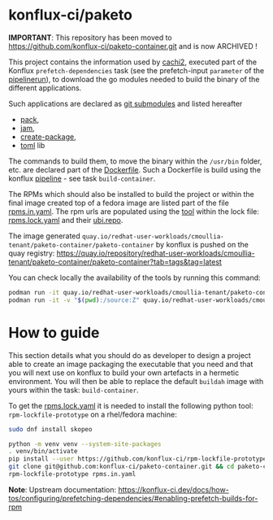 # konflux-ci/paketo

**IMPORTANT**: This repository has been moved to https://github.com/konflux-ci/paketo-container.git and is now ARCHIVED !

This project contains the information used by [cachi2](containerbuildsystem), executed part of the Konflux `prefetch-dependencies` task (see the prefetch-input `parameter` of the [pipelinerun](.tekton/paketo-container-push.yaml)), to download the go modules needed to build the binary of the different applications.

Such applications are declared as [git submodules](.gitmodules) and listed hereafter

- [pack](https://github.com/redhat-buildpacks/fork-pack),
- [jam](https://github.com/redhat-buildpacks/fork-jam),
- [create-package](https://github.com/redhat-buildpacks/fork-libpak),
- [toml](https://github.com/pelletier/go-toml) lib

The commands to build them, to move the binary within the `/usr/bin` folder, etc. are declared part of the [Dockerfile](Containerfile).
Such a Dockerfile is build using the konflux [pipeline](.tekton/build-pipeline.yaml) - see task `build-container`.

The RPMs which should also be installed to build the project or within the final image created top of a fedora image
are listed part of the file [rpms.in.yaml](rpms.in.yaml). The rpm urls are populated using the [tool](https://github.com/konflux-ci/rpm-lockfile-prototype) within the lock file: [rpms.lock.yaml](rpms.lock.yaml) and their [ubi.repo](ubi.repo).

The image generated `quay.io/redhat-user-workloads/cmoullia-tenant/paketo-container/paketo-container` by konflux 
is pushed on the quay registry: https://quay.io/repository/redhat-user-workloads/cmoullia-tenant/paketo-container/paketo-container?tab=tags&tag=latest

You can check locally the availability of the tools by running this command:
```bash
podman run -it quay.io/redhat-user-workloads/cmoullia-tenant/paketo-container/paketo-container:<TAG> pack
podman run -it -v "$(pwd):/source:Z" quay.io/redhat-user-workloads/cmoullia-tenant/paketo-container/paketo-container:$TAG tomljson /source/builder.toml
```

# How to guide

This section details what you should do as developer to design a project able to create an image packaging the executable that you need
and that you will next use on konflux to build your own artefacts in a hermetic environment. You will then be able to replace the default `buildah` image with yours
within the task: `build-container`.

To get the [rpms.lock.yaml](rpms.lock.yaml) it is needed to install the following python tool: `rpm-lockfile-prototype` on a rhel/fedora machine:
```bash
sudo dnf install skopeo

python -m venv venv --system-site-packages
. venv/bin/activate
pip install --user https://github.com/konflux-ci/rpm-lockfile-prototype/archive/refs/heads/main.zip
git clone git@github.com:konflux-ci/paketo-container.git && cd paketo-container
rpm-lockfile-prototype rpms.in.yaml
```
**Note**: Upstream documentation: https://konflux-ci.dev/docs/how-tos/configuring/prefetching-dependencies/#enabling-prefetch-builds-for-rpm






